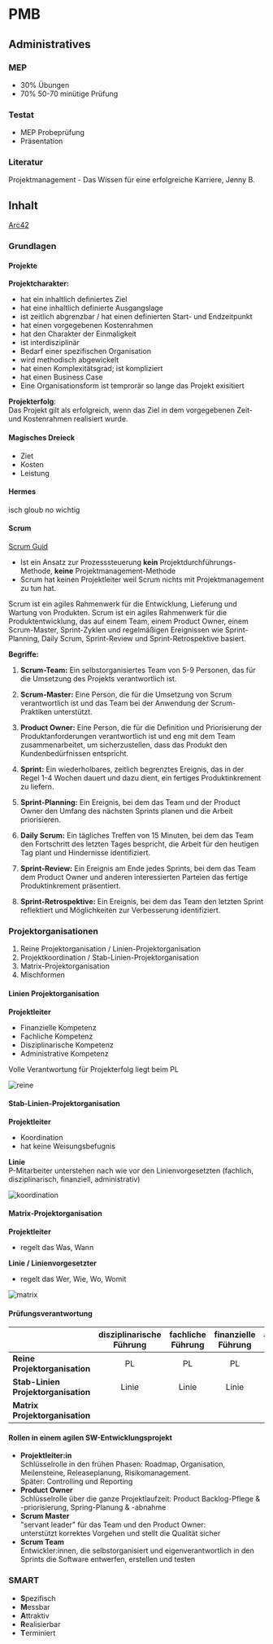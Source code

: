 # PMB

## Administratives

### MEP

-   30% Übungen
-   70% 50-70 minütige Prüfung

### Testat

-   MEP Probeprüfung
-   Präsentation

### Literatur

Projektmanagement - Das Wissen für eine erfolgreiche Karriere, Jenny B.

## Inhalt

[Arc42](https://arc42.org)

### Grundlagen

#### Projekte

**Projektcharakter:**

-   hat ein inhaltlich definiertes Ziel
-   hat eine inhaltlich definierte Ausgangslage
-   ist zeitlich abgrenzbar / hat einen definierten Start- und Endzeitpunkt
-   hat einen vorgegebenen Kostenrahmen
-   hat den Charakter der Einmaligkeit
-   ist interdisziplinär
-   Bedarf einer spezifischen Organisation
-   wird methodisch abgewickelt
-   hat einen Komplexitätsgrad; ist kompliziert
-   hat einen Business Case
-   Eine Organisationsform ist temprorär so lange das Projekt exisitiert

**Projekterfolg**:  
Das Projekt gilt als erfolgreich, wenn das Ziel in dem vorgegebenen Zeit- und Kostenrahmen realisiert wurde.

#### Magisches Dreieck

-   Ziet
-   Kosten
-   Leistung

#### Hermes

isch gloub no wichtig

#### Scrum

[Scrum Guid](https://scrumguides.org/docs/scrumguide/v2020/2020-Scrum-Guide-US.pdf)

-   Ist ein Ansatz zur Prozesssteuerung **kein** Projektdurchführungs-Methode, **keine** Projektmanagement-Methode
-   Scrum hat keinen Projektleiter weil Scrum nichts mit Projektmanagement zu tun hat.

Scrum ist ein agiles Rahmenwerk für die Entwicklung, Lieferung und Wartung von Produkten.
Scrum ist ein agiles Rahmenwerk für die Produktentwicklung, das auf einem Team, einem Product Owner, einem Scrum-Master, Sprint-Zyklen und regelmäßigen Ereignissen wie Sprint-Planning, Daily Scrum, Sprint-Review und Sprint-Retrospektive basiert.

**Begriffe:**

1. **Scrum-Team:** Ein selbstorganisiertes Team von 5-9 Personen, das für die Umsetzung des Projekts verantwortlich ist.

2. **Scrum-Master:** Eine Person, die für die Umsetzung von Scrum verantwortlich ist und das Team bei der Anwendung der Scrum-Praktiken unterstützt.

3. **Product Owner:** Eine Person, die für die Definition und Priorisierung der Produktanforderungen verantwortlich ist und eng mit dem Team zusammenarbeitet, um sicherzustellen, dass das Produkt den Kundenbedürfnissen entspricht.

4. **Sprint:** Ein wiederholbares, zeitlich begrenztes Ereignis, das in der Regel 1-4 Wochen dauert und dazu dient, ein fertiges Produktinkrement zu liefern.

5. **Sprint-Planning:** Ein Ereignis, bei dem das Team und der Product Owner den Umfang des nächsten Sprints planen und die Arbeit priorisieren.

6. **Daily Scrum:** Ein tägliches Treffen von 15 Minuten, bei dem das Team den Fortschritt des letzten Tages bespricht, die Arbeit für den heutigen Tag plant und Hindernisse identifiziert.

7. **Sprint-Review:** Ein Ereignis am Ende jedes Sprints, bei dem das Team dem Product Owner und anderen interessierten Parteien das fertige Produktinkrement präsentiert.

8. **Sprint-Retrospektive:** Ein Ereignis, bei dem das Team den letzten Sprint reflektiert und Möglichkeiten zur Verbesserung identifiziert.

### Projektorganisationen

1. Reine Projektorganisation / Linien-Projektorganisation
2. Projektkoordination / Stab-Linien-Projektorganisation
3. Matrix-Projektorganisation
4. Mischformen

#### Linien Projektorganisation

**Projektleiter**

-   Finanzielle Kompetenz
-   Fachliche Kompetenz
-   Disziplinarische Kompetenz
-   Administrative Kompetenz

Volle Verantwortung für Projekterfolg liegt beim PL

![reine](../assets/linien_projektorganisation.png)

#### Stab-Linien-Projektorganisation

**Projektleiter**

-   Koordination
-   hat keine Weisungsbefugnis

**Linie**  
P-Mitarbeiter unterstehen nach wie vor den Linienvorgesetzten (fachlich, disziplinarisch, finanziell, administrativ)

![koordination](../assets/stab-linie_projektorganisation.png)

#### Matrix-Projektorganisation

**Projektleiter**

-   regelt das Was, Wann

**Linie / Linienvorgesetzter**

-   regelt das Wer, Wie, Wo, Womit

![matrix](../assets/matrix_projektorganisation.png)

#### Prüfungsverantwortung

|                                     | disziplinarische Führung | fachliche Führung | finanzielle Führung | administrative Führung |
| ----------------------------------- | :----------------------: | :---------------: | :-----------------: | :--------------------: |
| **Reine Projektorganisation**       |            PL            |        PL         |         PL          |           PL           |
| **Stab-Linien Projektorganisation** |          Linie           |       Linie       |        Linie        |         Linie          |
| **Matrix Projektorganisation**      |                          |                   |                     |                        |

#### Rollen in einem agilen SW-Entwicklungsprojekt

-   **Projektleiter:in**  
    Schlüsselrolle in den frühen Phasen: Roadmap, Organisation, Meilensteine, Releaseplanung, Risikomanagement.  
    Später: Controlling und Reporting
-   **Product Owner**  
    Schlüsselrolle über die ganze Projektlaufzeit: Product Backlog-Pflege & -priorisierung, Spring-Planung & -abnahme
-   **Scrum Master**  
    "servant leader" für das Team und den Product Owner:  
    unterstützt korrektes Vorgehen und stellt die Qualität sicher
-   **Scrum Team**  
    Entwickler:innen, die selbstorganisiert und eigenverantwortlich in den Sprints die Software entwerfen, erstellen und testen

### SMART

-   **S**pezifisch
-   **M**essbar
-   **A**ttraktiv
-   **R**ealisierbar
-   **T**erminiert
